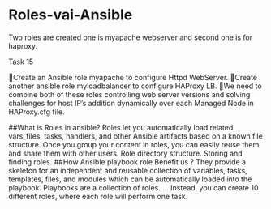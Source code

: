 # Roles-vai-Ansible
Two roles are created one is myapache webserver and second one is for haproxy.

Task 15

🔅Create an Ansible role myapache to configure Httpd WebServer.
🔅Create another ansible role myloadbalancer to configure HAProxy LB.
🔅We need to combine both of these roles controlling web server versions and solving challenges for host IP’s addition dynamically over each Managed Node in  HAProxy.cfg file.

##What is Roles in ansible?
Roles let you automatically load related vars_files, tasks, handlers, and other Ansible artifacts based on a known file structure. Once you group your content in roles, you can easily reuse them and share them with other users. Role directory structure. Storing and finding roles.
##How Ansible playbook role Benefit us ?
They provide a skeleton for an independent and reusable collection of variables, tasks, templates, files, and modules which can be automatically loaded into the playbook. Playbooks are a collection of roles. … Instead, you can create 10 different roles, where each role will perform one task.

